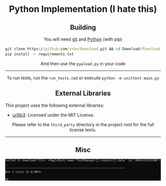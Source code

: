 <html>
  <body>
    <div align="center">
      <h1>Python Implementation (I hate this)</h1>
      <h2>Building</h2>
      <p>You will need <a href="https://git-scm.com">git</a> and <a href="https://www.python.org">Python</a> (with pip)</a></p>
    </div>
    
```bat
git clone https://github.com/vxbo/Download.git && cd Download/Pywnload
pip install -r requirements.txt
```
  <div align="center">
    <p>And then use the <code>pywload.py</code> in your code</p>
    <hr>
    <p>To run tests, run the <code>run_tests.cmd</code> or execute <code>python -m unittest main.py</code></p>
    <h2>External Libraries</h2>
  </div>
  <p>This project uses the following external libraries:</p>
  <ul>
    <li><a href="https://github.com/urllib3/urllib3">urllib3</a>: Licensed under the MIT License.</li>
  </ul>
  <div align="center">
    <p>Please refer to the <code>third_party</code> directory in the project root for the full license texts.</p>
    <hr>
    <h2>Misc</h2>
    <img src="media/progress.png" alt="lol have fun with that xd">
  </div>
  </body>
</html>